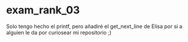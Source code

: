 # exam_rank_03

Solo tengo hecho el printf, pero añadiré el get_next_line de Elisa por si a alguien le da por curiosear mi repositorio ;)
